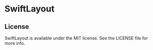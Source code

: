 # SwiftLayout


## License
SwiftLayout is available under the MIT license. See the LICENSE file for more info.
